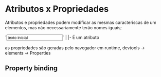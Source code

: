 # Atributos x Propriedades

Atributos e propriedades podem modificar as mesmas caracteriscas de um elementos, mas não necessariamente terão nomes iguais;

´<input class="meu-input" id="id" type="text" value="texto inicial">´
        |
        |- É um atributo

as propriedades são geradas pelo navegador em runtime, devtools -> elements -> Properties

## Property binding



